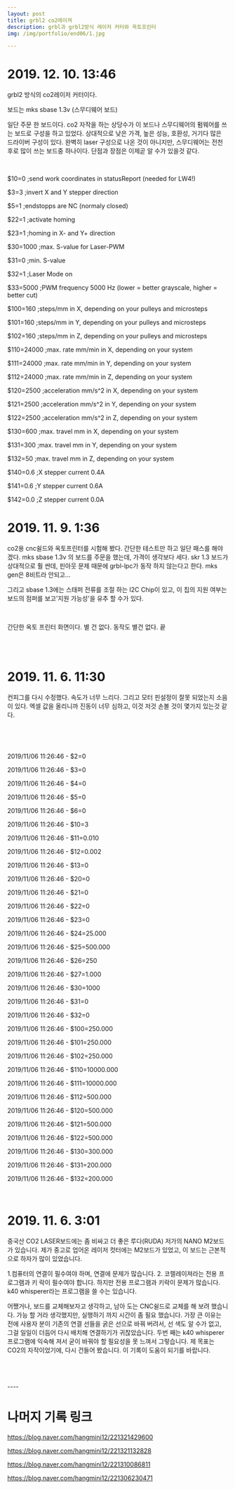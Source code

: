 ```yaml
---
layout: post
title: grbl2 co2레이져
description: grbl과 grbl2방식 레이저 커터와 옥토프린터 
img: /img/portfolio/end06/1.jpg

---
```



# 2019. 12. 10. 13:46

grbl2 방식의 co2레이저 커터이다. 

보드는 mks sbase 1.3v  (스무디웨어 보드)

 일단 주문 한 보드이다. co2 자작을 하는 상당수가 이 보드나 스무디웨어의 펌웨어를 쓰는 보드로 구성을 하고 있었다. 상대적으로 낮은 가격, 높은 성능, 호환성, 거기다 많은 드라이버 구성이 있다. 완벽히 laser 구성으로 나온 것이 아니지만, 스무디웨어는 전천후로 많이 쓰는 보드중 하나이다. 단점과 장점은 이제곧 알 수가 있을것 같다. 

<div class="img_row">
<img class="col one" src="{{ site.baseurl }} /img/portfolio/end06/13.jpg" alt="" title="example image"/>
<img class="col one" src="{{ site.baseurl }} /img/portfolio/end06/14.jpg" alt="" title="example image"/>
<img class="col one" src="{{ site.baseurl }} /img/portfolio/end06/15.jpg" alt="" title="example image"/>
		
</div>

$10=0 ;send work coordinates in statusReport (needed for LW4!)

$3=3 ;invert X and Y stepper direction

$5=1 ;endstopps are NC (normaly closed)

$22=1 ;activate homing

$23=1 ;homing in X- and Y+ direction

$30=1000 ;max. S-value for Laser-PWM

$31=0 ;min. S-value

$32=1 ;Laser Mode on

$33=5000 ;PWM frequency 5000 Hz (lower = better grayscale, higher = better cut)

$100=160 ;steps/mm in X, depending on your pulleys and microsteps

$101=160 ;steps/mm in Y, depending on your pulleys and microsteps

$102=160 ;steps/mm in Z, depending on your pulleys and microsteps

$110=24000 ;max. rate mm/min in X, depending on your system

$111=24000 ;max. rate mm/min in Y, depending on your system

$112=24000 ;max. rate mm/min in Z, depending on your system

$120=2500 ;acceleration mm/s^2 in X, depending on your system

$121=2500 ;acceleration mm/s^2 in Y, depending on your system

$122=2500 ;acceleration mm/s^2 in Z, depending on your system

$130=600 ;max. travel mm in X, depending on your system

$131=300 ;max. travel mm in Y, depending on your system

$132=50 ;max. travel mm in Z, depending on your system

$140=0.6 ;X stepper current 0.4A

$141=0.6 ;Y stepper current 0.6A

$142=0.0 ;Z stepper current 0.0A



# 2019. 11. 9. 1:36


co2용 cnc쉴드와 옥토프린터를 시험해 봤다. 간단한 테스트만 하고 일단 패스를 해야 겠다. mks sbase 1.3v 의 보드를 주문을 했는데, 가격이 생각보다 세다. skr 1.3 보드가 상대적으로 훨 싼데, 핀아웃 문제 때문에 grbl-lpc가 동작 하지 않는다고 한다. mks gen은 8비트라 안되고...


그리고 sbase 1.3에는 스태퍼 전류를 조절 하는 I2C Chip이 있고, 이 칩의 지원 여부는 보드의 점퍼를 보고'지원 가능성'을 유추 할 수가 있다.

<div class="img_row">
<img class="col one" src="{{ site.baseurl }} /img/portfolio/end06/2.jpg" alt="" title="example image"/>
<img class="col one" src="{{ site.baseurl }} /img/portfolio/end06/3.jpg" alt="" title="example image"/>
<img class="col one" src="{{ site.baseurl }} /img/portfolio/end06/4.jpg" alt="" title="example image"/>
		
</div>

간단한 옥토 프린터 화면이다. 별 건 없다. 동작도 별건 없다. 끝

<div class="img_row">
<img class="col one" src="{{ site.baseurl }} /img/portfolio/end06/5.jpg" alt="" title="example image"/>
<img class="col one" src="{{ site.baseurl }} /img/portfolio/end06/6.jpg" alt="" title="example image"/>

		
</div>
<br/>

# 2019. 11. 6. 11:30


컨피그를 다시 수정했다. 속도가 너무 느리다. 그리고 모터 핀설정이 잘못 되었는지 소음이 있다. 엑셀 값을 올리니까 진동이 너무 심하고, 이것 저것 손볼 것이 몇가지 있는것 같다. 

​

<div class="img_row">
<img class="col one" src="{{ site.baseurl }} /img/portfolio/end05/7.jpg" alt="" title="example image"/>
<img class="col one" src="{{ site.baseurl }} /img/portfolio/end05/8.jpg" alt="" title="example image"/>
<img class="col one" src="{{ site.baseurl }} /img/portfolio/end05/9.jpg" alt="" title="example image"/>
</div>


2019/11/06 11:26:46 - $2=0

2019/11/06 11:26:46 - $3=0

2019/11/06 11:26:46 - $4=0

2019/11/06 11:26:46 - $5=0

2019/11/06 11:26:46 - $6=0

2019/11/06 11:26:46 - $10=3

2019/11/06 11:26:46 - $11=0.010

2019/11/06 11:26:46 - $12=0.002

2019/11/06 11:26:46 - $13=0

2019/11/06 11:26:46 - $20=0

2019/11/06 11:26:46 - $21=0

2019/11/06 11:26:46 - $22=0

2019/11/06 11:26:46 - $23=0

2019/11/06 11:26:46 - $24=25.000

2019/11/06 11:26:46 - $25=500.000

2019/11/06 11:26:46 - $26=250

2019/11/06 11:26:46 - $27=1.000

2019/11/06 11:26:46 - $30=1000

2019/11/06 11:26:46 - $31=0

2019/11/06 11:26:46 - $32=0

2019/11/06 11:26:46 - $100=250.000

2019/11/06 11:26:46 - $101=250.000

2019/11/06 11:26:46 - $102=250.000

2019/11/06 11:26:46 - $110=10000.000

2019/11/06 11:26:46 - $111=10000.000

2019/11/06 11:26:46 - $112=500.000

2019/11/06 11:26:46 - $120=500.000

2019/11/06 11:26:46 - $121=500.000

2019/11/06 11:26:46 - $122=500.000

2019/11/06 11:26:46 - $130=300.000

2019/11/06 11:26:46 - $131=200.000

2019/11/06 11:26:46 - $132=200.000


<br/>






# 2019. 11. 6. 3:01
   


 중국산 CO2 LASER보드에는 좀 비싸고 더 좋은 루다(RUDA) 저가의 NANO M2보드가 있습니다. 
제가 중고로 업어온 레이저 컷터에는 M2보드가 있었고, 이 보드는 근본적으로 하자가 많이 있었습니다.



1.컴퓨터의 연결이 필수여야 하며, 연결에 문제가 많습니다. 
2. 코렐레이져라는 전용 프로그램과 키 락이 필수여야 합니다. 하지만 전용 프로그램과 키락이 문제가 많습니다.  k40 whisperer라는 프로그램을 쓸 수는 있습니다.



 어쨌거나, 보드를 교체해보자고 생각하고, 남아 도는 CNC쉴드로 교체를 해 보려 했습니다. 가능 할 거라 생각했지만, 실행하기 까지 시간이 좀 필요 했습니다. 가장 큰 이유는 전에 사용자 분이 기존의 연결 선들을 굵은 선으로 바꿔 버려서, 선 색도 알 수가 없고, 그걸 일일이 더듬어 다시 배치해 연결하기가 귀찮았습니다. 두번 째는 k40 whisperer 프로그램에 익숙해 져서 굳이 바꿔야 할 필요성을 못 느껴서 그렇습니다. 제 목표는 CO2의 자작이었기에, 다시 건들어 봤습니다. 이 기록이 도움이 되기를 바랍니다. 


</div>
 
<div class="img_row">
<img class="col one" src="{{ site.baseurl }} /img/portfolio/end05/5.jpg" alt="" title="example image"/>
<img class="col one" src="{{ site.baseurl }} /img/portfolio/end05/6.jpg" alt="" title="example image"/>
<img class="col one" src="{{ site.baseurl }} /img/portfolio/end05/9.jpg" alt="" title="example image"/>


</div>
 
<div class="img_row">
<img class="col one" src="{{ site.baseurl }} /img/portfolio/end05/10.jpg" alt="" title="example image"/>
<img class="col one" src="{{ site.baseurl }} /img/portfolio/end05/11.png" alt="" title="example image"/>
<img class="col one" src="{{ site.baseurl }} /img/portfolio/end05/12.jpg" alt="" title="example image"/>


</div>
 
<div class="img_row">
<img class="col one" src="{{ site.baseurl }} /img/portfolio/end05/13.jpg" alt="" title="example image"/>
<img class="col one" src="{{ site.baseurl }} /img/portfolio/end05/14.jpg" alt="" title="example image"/>
<img class="col one" src="{{ site.baseurl }} /img/portfolio/end05/15.jpg" alt="" title="example image"/>

</div>
----
<br/>

# 나머지 기록 링크 

https://blog.naver.com/hangmini12/221321429600

https://blog.naver.com/hangmini12/221321132828

https://blog.naver.com/hangmini12/221310086811

https://blog.naver.com/hangmini12/221306230471